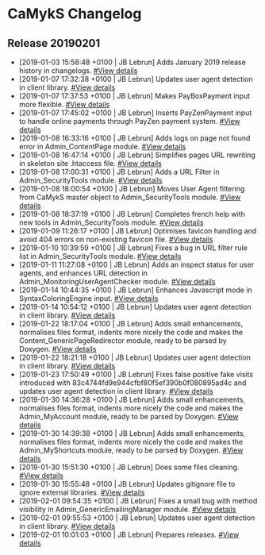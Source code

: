 # CaMykS Changelog
## Release 20190201

* [2019-01-03 15:58:48 +0100 | JB Lebrun] Adds January 2019 release history in changelogs. [#View details](https://github.com/Dj1b/CaMykS/commit/aff4cc37892eca3e8ffccf8ca2fb537a887f0d86)
* [2019-01-07 17:32:38 +0100 | JB Lebrun] Updates user agent detection in client library. [#View details](https://github.com/Dj1b/CaMykS/commit/452ecaf2c5ff638b569c3ab0286da6dd8aba7612)
* [2019-01-07 17:37:53 +0100 | JB Lebrun] Makes PayBoxPayment input more flexible. [#View details](https://github.com/Dj1b/CaMykS/commit/2d3a5d97745e1c37113344becf407181ac1692a1)
* [2019-01-07 17:45:02 +0100 | JB Lebrun] Inserts PayZenPayment input to handle online payments through PayZen payment system. [#View details](https://github.com/Dj1b/CaMykS/commit/3f1bb88be193b042b950d9843de5d12407c37561)
* [2019-01-08 16:33:16 +0100 | JB Lebrun] Adds logs on page not found error in Admin_ContentPage module. [#View details](https://github.com/Dj1b/CaMykS/commit/955abf1f9267aa17e62a053d68092f98d1740c0a)
* [2019-01-08 16:47:14 +0100 | JB Lebrun] Simplifies pages URL rewriting in skeleton site .htaccess file. [#View details](https://github.com/Dj1b/CaMykS/commit/aabeb1ae9d213f3688c4308b898f8ecaf3bd46fa)
* [2019-01-08 17:00:31 +0100 | JB Lebrun] Adds a URL Filter in Admin_SecurityTools module. [#View details](https://github.com/Dj1b/CaMykS/commit/ff42844f06711a0886ce982ed8684b36658bbeab)
* [2019-01-08 18:00:54 +0100 | JB Lebrun] Moves User Agent filtering from CaMykS master object to Admin_SecurityTools module. [#View details](https://github.com/Dj1b/CaMykS/commit/a9334b34c8176517051ffd29355ee0c1b31aefd8)
* [2019-01-08 18:37:19 +0100 | JB Lebrun] Completes french help with new tools in Admin_SecurityTools module. [#View details](https://github.com/Dj1b/CaMykS/commit/9f7d58d0b74dd0e92aaa6cd169c697988e71b07b)
* [2019-01-09 11:26:17 +0100 | JB Lebrun] Optimises favicon handling and avoid 404 errors on non-existing favicon file. [#View details](https://github.com/Dj1b/CaMykS/commit/281eb49ede7ed49ad9f14ed171f403acf9b1ff9d)
* [2019-01-10 10:39:59 +0100 | JB Lebrun] Fixes a bug in URL filter rule list in Admin_SecurityTools module. [#View details](https://github.com/Dj1b/CaMykS/commit/86e6d1b5111dd0598b1d5bec836f6417fd400f52)
* [2019-01-11 11:27:08 +0100 | JB Lebrun] Adds an inspect status for user agents, and enhances URL detection in Admin_MonitoringUserAgentChecker module. [#View details](https://github.com/Dj1b/CaMykS/commit/38f83cf4110937da7233e9fadac5d9e8dd76665d)
* [2019-01-14 10:44:35 +0100 | JB Lebrun] Enhances Javascript mode in SyntaxColoringEngine input. [#View details](https://github.com/Dj1b/CaMykS/commit/7096d7fa81133630b15c3fe759035971c732582f)
* [2019-01-14 10:54:12 +0100 | JB Lebrun] Updates user agent detection in client library. [#View details](https://github.com/Dj1b/CaMykS/commit/994b08cbcfe08cb7fb82994643683fda41831573)
* [2019-01-22 18:17:04 +0100 | JB Lebrun] Adds small enhancements, normalises files format, indents more nicely the code and makes the Content_GenericPageRedirector module, ready to be parsed by Doxygen. [#View details](https://github.com/Dj1b/CaMykS/commit/b5d20dec950684de76cd4bbe90a2c8f1231ddd82)
* [2019-01-22 18:21:18 +0100 | JB Lebrun] Updates user agent detection in client library. [#View details](https://github.com/Dj1b/CaMykS/commit/83c4744fd9e944cfbf80f5ef390b0f080895ad4c)
* [2019-01-23 17:50:49 +0100 | JB Lebrun] Fixes false positive fake visits introduced with 83c4744fd9e944cfbf80f5ef390b0f080895ad4c and updates user agent detection in client library. [#View details](https://github.com/Dj1b/CaMykS/commit/a452601e0e9191df335f339e0b26ae38bd6c34d5)
* [2019-01-30 14:36:28 +0100 | JB Lebrun] Adds small enhancements, normalises files format, indents more nicely the code and makes the Admin_MyAccount module, ready to be parsed by Doxygen. [#View details](https://github.com/Dj1b/CaMykS/commit/e8192f5af964f64aaea4359a81bff6efea5a6858)
* [2019-01-30 14:39:38 +0100 | JB Lebrun] Adds small enhancements, normalises files format, indents more nicely the code and makes the Admin_MyShortcuts module, ready to be parsed by Doxygen. [#View details](https://github.com/Dj1b/CaMykS/commit/2a9c1930b8624305ce72ebbbd4320d9fbfcb8b22)
* [2019-01-30 15:51:30 +0100 | JB Lebrun] Does some files cleaning. [#View details](https://github.com/Dj1b/CaMykS/commit/966f073d163857a309ef0424989177f2025556f1)
* [2019-01-30 15:55:48 +0100 | JB Lebrun] Updates gitignore file to ignore external libraries. [#View details](https://github.com/Dj1b/CaMykS/commit/3d312af36173cb281e103c5703ccbe66bcf6908b)
* [2019-02-01 09:54:35 +0100 | JB Lebrun] Fixes a small bug with method visibility in Admin_GenericEmailingManager module. [#View details](https://github.com/Dj1b/CaMykS/commit/9b87421e0e17f3d77f030acd3726972b3a641d06)
* [2019-02-01 09:55:53 +0100 | JB Lebrun] Updates user agent detection in client library. [#View details](https://github.com/Dj1b/CaMykS/commit/935e9026308b57097bef65f32cca2e0b7899e48b)
* [2019-02-01 10:01:03 +0100 | JB Lebrun] Prepares releases. [#View details](https://github.com/Dj1b/CaMykS/commit/653b239bcfd4db55d036dfd64e42b3db1f2b263f)
